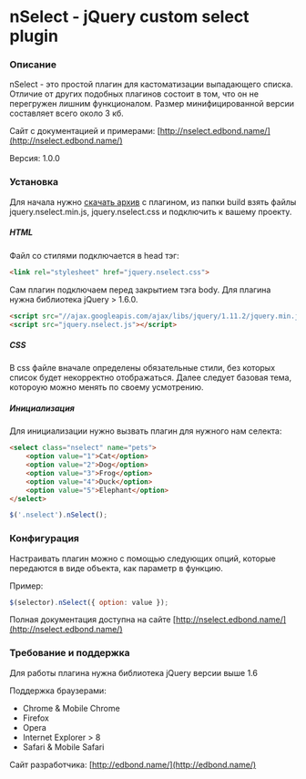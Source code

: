 # nSelect - jQuery custom select plugin

### Описание

nSelect - это простой плагин для кастоматизации выпадающего списка. Отличие от других подобных плагинов состоит в том, что он не перегружен лишним функционалом. Размер минифицированной версии составляет всего около 3 кб.

Сайт с документацией и примерами: [http://nselect.edbond.name/](http://nselect.edbond.name/)

Версия: 1.0.0

### Установка

Для начала нужно [скачать архив](https://github.com/edbond88/nselect/archive/master.zip) с плагином, из папки build взять файлы jquery.nselect.min.js, jquery.nselect.css и подключить к вашему проекту.

##### HTML

Файл со стилями подключается в head тэг:

```html
<link rel="stylesheet" href="jquery.nselect.css">
```

Сам плагин подключаем перед закрытием тэга body. Для плагина нужна библиотека jQuery > 1.6.0.

```html
<script src="//ajax.googleapis.com/ajax/libs/jquery/1.11.2/jquery.min.js"></script>
<script src="jquery.nselect.js"></script>
```

##### CSS

В css файле вначале определены обязательные стили, без которых список будет некорректно отображаться. Далее следует базовая тема, котороую можно менять по своему усмотрению.

##### Инициализация

Для инициализации нужно вызвать плагин для нужного нам селекта:

```html
<select class="nselect" name="pets">
    <option value="1">Cat</option>
    <option value="2">Dog</option>
    <option value="3">Frog</option>
    <option value="4">Duck</option>
    <option value="5">Elephant</option>
</select>
```

```js
$('.nselect').nSelect();
```

### Конфигурация
Настраивать плагин можно с помощью следующих опций, которые передаются в виде объекта, как параметр в функцию.

Пример: 
```js
$(selector).nSelect({ option: value });
```

Полная документация доступна на сайте [http://nselect.edbond.name/](http://nselect.edbond.name/)
 
 
### Требование и поддержка
Для работы плагина нужна библиотека jQuery версии выше 1.6

Поддержка браузерами:

* Chrome & Mobile Chrome
* Firefox
* Opera
* Internet Explorer > 8
* Safari & Mobile Safari
 
 Сайт разработчика: [http://edbond.name/](http://edbond.name/)
